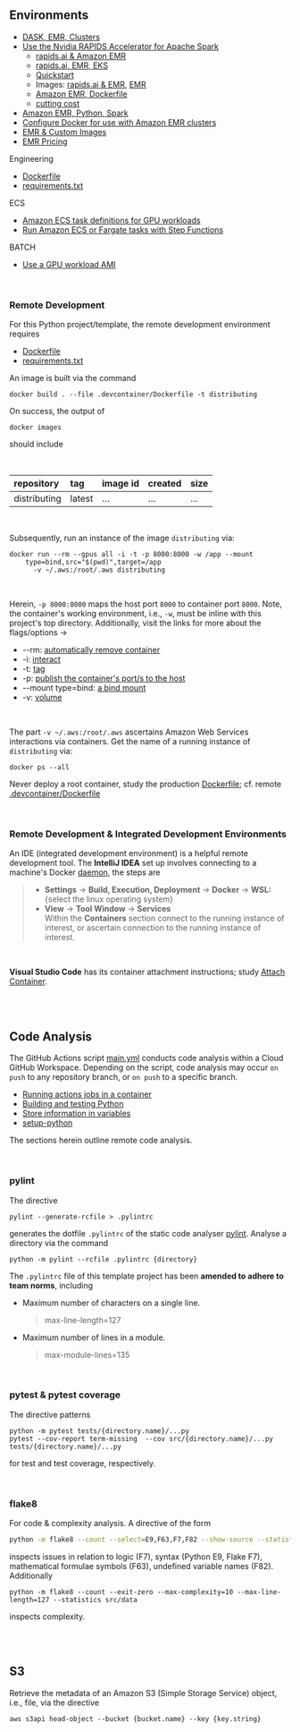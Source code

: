 
<br>

## Environments

* [DASK, EMR, Clusters](https://yarn.dask.org/en/latest/aws-emr.html)
* [Use the Nvidia RAPIDS Accelerator for Apache Spark](https://docs.aws.amazon.com/emr/latest/ReleaseGuide/emr-spark-rapids.html)
  * [rapids.ai & Amazon EMR](https://docs.nvidia.com/ai-enterprise/deployment/spark-rapids-accelerator/latest/emr.html)
  * [rapids.ai, EMR, EKS](https://aws.amazon.com/blogs/containers/run-spark-rapids-ml-workloads-with-gpus-on-amazon-emr-on-eks/)
  * [Quickstart](https://docs.nvidia.com/spark-rapids/user-guide/latest/qualification/quickstart.html)
  * Images: [rapids.ai & EMR](https://gallery.ecr.aws/emr-on-eks/spark/emr-7.0.0-spark-rapids), [EMR](https://gallery.ecr.aws/emr-on-eks?page=1)
  * [Amazon EMR, Dockerfile](https://github.com/awslabs/data-on-eks/blob/main/ai-ml/emr-spark-rapids/examples/xgboost/Dockerfile)
  * [cutting cost](https://developer.nvidia.com/blog/accelerated-data-analytics-faster-time-series-analysis-with-rapids-cudf/)
* [Amazon EMR, Python, Spark](https://docs.aws.amazon.com/emr/latest/ManagementGuide/emr-gs.html#emr-getting-started-plan-and-configure)
* [Configure Docker for use with Amazon EMR clusters](https://docs.aws.amazon.com/emr/latest/ManagementGuide/emr-plan-docker.html)
* [EMR & Custom Images](https://docs.aws.amazon.com/emr/latest/EMR-on-EKS-DevelopmentGuide/docker-custom-images-steps.html)
* [EMR Pricing](https://aws.amazon.com/emr/pricing/)

Engineering
* [Dockerfile](https://docs.docker.com/reference/dockerfile/)
* [requirements.txt](https://pip.pypa.io/en/stable/reference/requirements-file-format/)

ECS
* [Amazon ECS task definitions for GPU workloads](https://docs.aws.amazon.com/AmazonECS/latest/developerguide/ecs-gpu.html)
* [Run Amazon ECS or Fargate tasks with Step Functions](https://docs.aws.amazon.com/step-functions/latest/dg/connect-ecs.html)

BATCH
* [Use a GPU workload AMI](https://docs.aws.amazon.com/batch/latest/userguide/batch-gpu-ami.html)




<br>

### Remote Development

For this Python project/template, the remote development environment requires

* [Dockerfile](../.devcontainer/Dockerfile)
* [requirements.txt](../.devcontainer/requirements.txt)

An image is built via the command

```shell
docker build . --file .devcontainer/Dockerfile -t distributing
```

On success, the output of

```shell
docker images
```

should include

<br>

| repository   | tag    | image id | created  | size     |
|:-------------|:-------|:---------|:---------|:---------|
| distributing | latest | $\ldots$ | $\ldots$ | $\ldots$ |


<br>

Subsequently, run an instance of the image `distributing` via:


```shell
docker run --rm --gpus all -i -t -p 8000:8000 -w /app --mount
    type=bind,src="$(pwd)",target=/app 
      -v ~/.aws:/root/.aws distributing
```

<br>

Herein, `-p 8000:8000` maps the host port `8000` to container port `8000`.  Note, the container's working environment,
i.e., `-w`, must be inline with this project's top directory.  Additionally, visit the links for more about the flags/options $\rightarrow$

* --rm: [automatically remove container](https://docs.docker.com/engine/reference/commandline/run/#:~:text=a%20container%20exits-,%2D%2Drm,-Automatically%20remove%20the)
* -i: [interact](https://docs.docker.com/engine/reference/commandline/run/#:~:text=and%20reaps%20processes-,%2D%2Dinteractive,-%2C%20%2Di)
* -t: [tag](https://docs.docker.com/get-started/02_our_app/#:~:text=Finally%2C%20the-,%2Dt,-flag%20tags%20your)
* -p: [publish the container's port/s to the host](https://docs.docker.com/engine/reference/commandline/run/#:~:text=%2D%2Dpublish%20%2C-,%2Dp,-Publish%20a%20container%E2%80%99s)
* --mount type=bind: [a bind mount](https://docs.docker.com/engine/storage/bind-mounts/#syntax)
* -v: [volume](https://docs.docker.com/engine/storage/volumes/)

<br>

The part `-v ~/.aws:/root/.aws` ascertains Amazon Web Services interactions via containers. Get the name of a running instance of ``distributing`` via:

```shell
docker ps --all
```

Never deploy a root container, study the production [Dockerfile](../Dockerfile); cf. remote [.devcontainer/Dockerfile](../.devcontainer/Dockerfile)

<br>

### Remote Development & Integrated Development Environments

An IDE (integrated development environment) is a helpful remote development tool.  The **IntelliJ
IDEA** set up involves connecting to a machine's Docker [daemon](https://www.jetbrains.com/help/idea/docker.html#connect_to_docker), the steps are


> * **Settings** $\rightarrow$ **Build, Execution, Deployment** $\rightarrow$ **Docker** $\rightarrow$ **WSL:** {select the linux operating system}
> * **View** $\rightarrow$ **Tool Window** $\rightarrow$ **Services** <br>Within the **Containers** section connect to the running instance of interest, or ascertain connection to the running instance of interest.

<br>

**Visual Studio Code** has its container attachment instructions; study [Attach Container](https://code.visualstudio.com/docs/devcontainers/attach-container).


<br>
<br>


## Code Analysis

The GitHub Actions script [main.yml](../.github/workflows/main.yml) conducts code analysis within a Cloud GitHub Workspace.  Depending on the script, code analysis may occur `on push` to any repository branch, or `on push` to a specific branch.

* [Running actions jobs in a container](https://docs.github.com/en/actions/writing-workflows/choosing-where-your-workflow-runs/running-jobs-in-a-container)
* [Building and testing Python](https://docs.github.com/en/actions/use-cases-and-examples/building-and-testing/building-and-testing-python)
* [Store information in variables](https://docs.github.com/en/actions/writing-workflows/choosing-what-your-workflow-does/store-information-in-variables)
* [setup-python](https://github.com/actions/setup-python#setup-python)

The sections herein outline remote code analysis.

<br>

### pylint

The directive

```shell
pylint --generate-rcfile > .pylintrc
```

generates the dotfile `.pylintrc` of the static code analyser [pylint](https://pylint.pycqa.org/en/latest/user_guide/checkers/features.html).  Analyse a directory via the command

```shell
python -m pylint --rcfile .pylintrc {directory}
```

The `.pylintrc` file of this template project has been **amended to adhere to team norms**, including

* Maximum number of characters on a single line.
  > max-line-length=127

* Maximum number of lines in a module.
  > max-module-lines=135


<br>


### pytest & pytest coverage

The directive patterns

```shell
python -m pytest tests/{directory.name}/...py
pytest --cov-report term-missing  --cov src/{directory.name}/...py tests/{directory.name}/...py
```

for test and test coverage, respectively.


<br>


### flake8

For code & complexity analysis.  A directive of the form

```bash
python -m flake8 --count --select=E9,F63,F7,F82 --show-source --statistics src/data
```

inspects issues in relation to logic (F7), syntax (Python E9, Flake F7), mathematical formulae symbols (F63), undefined variable names (F82).  Additionally

```shell
python -m flake8 --count --exit-zero --max-complexity=10 --max-line-length=127 --statistics src/data
```

inspects complexity.


<br>
<br>

## S3

Retrieve the metadata of an Amazon S3 (Simple Storage Service) object, i.e., file, via the directive

```shell
aws s3api head-object --bucket {bucket.name} --key {key.string}
```

<br>
<br>

<br>
<br>

<br>
<br>

<br>
<br>
